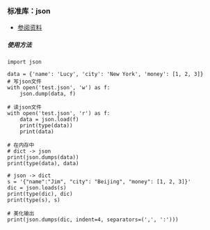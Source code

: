 ### 标准库：json ###
- [参阅资料](https://www.json.org/json-zh.html)

##### 使用方法 
	import json
	
	data = {'name': 'Lucy', 'city': 'New York', 'money': [1, 2, 3]}
	# 写json文件
	with open('test.json', 'w') as f:
	    json.dump(data, f)
	
	# 读json文件
	with open('test.json', 'r') as f:
	    data = json.load(f)
	    print(type(data))
	    print(data)
	
	# 在内存中
	# dict -> json
	print(json.dumps(data))
	print(type(data), data)

	# json -> dict
	s = '{"name":"Jim", "city": "Beijing", "money": [1, 2, 3]}'
	dic = json.loads(s)
	print(type(dic), dic)
	print(type(s), s)
	
	# 美化输出
	print(json.dumps(dic, indent=4, separators=(',', ':')))


